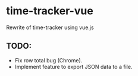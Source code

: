 # time-tracker-vue
Rewrite of time-tracker using vue.js

## TODO:
* Fix row total bug (Chrome).
* Implement feature to export JSON data to a file.
